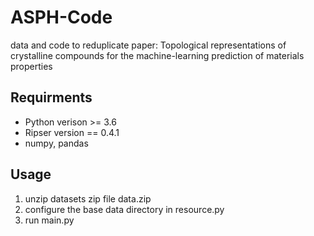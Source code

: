 # ASPH-Code
data and code to reduplicate paper: Topological representations of crystalline compounds for the machine-learning prediction of materials properties

## Requirments
- Python verison >= 3.6
- Ripser version == 0.4.1
- numpy, pandas

## Usage
1. unzip datasets zip file data.zip
2. configure the base data directory in resource.py
3. run main.py
